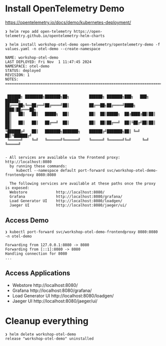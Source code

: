 # Install OpenTelemetry Demo

https://opentelemetry.io/docs/demo/kubernetes-deployment/

```
❯ helm repo add open-telemetry https://open-telemetry.github.io/opentelemetry-helm-charts

❯ helm install workshop-otel-demo open-telemetry/opentelemetry-demo -f values.yaml -n otel-demo --create-namespace

NAME: workshop-otel-demo
LAST DEPLOYED: Fri Nov  1 11:47:45 2024
NAMESPACE: otel-demo
STATUS: deployed
REVISION: 1
NOTES:
=======================================================================================


 ██████╗ ████████╗███████╗██╗         ██████╗ ███████╗███╗   ███╗ ██████╗
██╔═══██╗╚══██╔══╝██╔════╝██║         ██╔══██╗██╔════╝████╗ ████║██╔═══██╗
██║   ██║   ██║   █████╗  ██║         ██║  ██║█████╗  ██╔████╔██║██║   ██║
██║   ██║   ██║   ██╔══╝  ██║         ██║  ██║██╔══╝  ██║╚██╔╝██║██║   ██║
╚██████╔╝   ██║   ███████╗███████╗    ██████╔╝███████╗██║ ╚═╝ ██║╚██████╔╝
 ╚═════╝    ╚═╝   ╚══════╝╚══════╝    ╚═════╝ ╚══════╝╚═╝     ╚═╝ ╚═════╝


- All services are available via the Frontend proxy: http://localhost:8080
  by running these commands:
     kubectl --namespace default port-forward svc/workshop-otel-demo-frontendproxy 8080:8080

  The following services are available at these paths once the proxy is exposed:
  Webstore             http://localhost:8080/
  Grafana              http://localhost:8080/grafana/
  Load Generator UI    http://localhost:8080/loadgen/
  Jaeger UI            http://localhost:8080/jaeger/ui/
```

## Access Demo

```
❯ kubectl port-forward svc/workshop-otel-demo-frontendproxy 8080:8080 -n otel-demo

Forwarding from 127.0.0.1:8080 -> 8080
Forwarding from [::1]:8080 -> 8080
Handling connection for 8080
...
```

## Access Applications

- Webstore             http://localhost:8080/
- Grafana              http://localhost:8080/grafana/
- Load Generator UI    http://localhost:8080/loadgen/
- Jaeger UI            http://localhost:8080/jaeger/ui/


# Cleanup everything

```
❯ helm delete workshop-otel-demo
release "workshop-otel-demo" uninstalled
```

